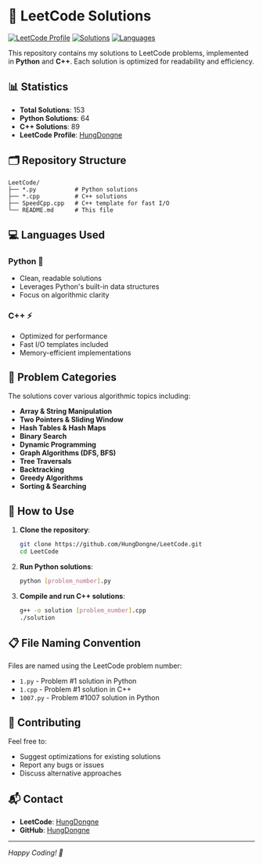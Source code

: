 # 🧩 LeetCode Solutions

[![LeetCode Profile](https://img.shields.io/badge/LeetCode-Profile-orange?style=flat-square&logo=leetcode)](https://leetcode.com/u/HungDongne/)
[![Solutions](https://img.shields.io/badge/Solutions-153-brightgreen?style=flat-square)]()
[![Languages](https://img.shields.io/badge/Languages-Python%20%7C%20C%2B%2B-blue?style=flat-square)]()

This repository contains my solutions to LeetCode problems, implemented in **Python** and **C++**. Each solution is optimized for readability and efficiency.

## 📊 Statistics

- **Total Solutions**: 153
- **Python Solutions**: 64
- **C++ Solutions**: 89
- **LeetCode Profile**: [HungDongne](https://leetcode.com/u/HungDongne/)

## 🗂️ Repository Structure

```
LeetCode/
├── *.py           # Python solutions
├── *.cpp          # C++ solutions
├── SpeedCpp.cpp   # C++ template for fast I/O
└── README.md      # This file
```

## 💻 Languages Used

### Python 🐍

- Clean, readable solutions
- Leverages Python's built-in data structures
- Focus on algorithmic clarity

### C++ ⚡

- Optimized for performance
- Fast I/O templates included
- Memory-efficient implementations

## 📝 Problem Categories

The solutions cover various algorithmic topics including:

- **Array & String Manipulation**
- **Two Pointers & Sliding Window**
- **Hash Tables & Hash Maps**
- **Binary Search**
- **Dynamic Programming**
- **Graph Algorithms (DFS, BFS)**
- **Tree Traversals**
- **Backtracking**
- **Greedy Algorithms**
- **Sorting & Searching**

## 🚀 How to Use

1. **Clone the repository**:

   ```bash
   git clone https://github.com/HungDongne/LeetCode.git
   cd LeetCode
   ```

2. **Run Python solutions**:

   ```bash
   python [problem_number].py
   ```

3. **Compile and run C++ solutions**:
   ```bash
   g++ -o solution [problem_number].cpp
   ./solution
   ```

## 📋 File Naming Convention

Files are named using the LeetCode problem number:

- `1.py` - Problem #1 solution in Python
- `1.cpp` - Problem #1 solution in C++
- `1007.py` - Problem #1007 solution in Python

## 🤝 Contributing

Feel free to:

- Suggest optimizations for existing solutions
- Report any bugs or issues
- Discuss alternative approaches

## 📬 Contact

- **LeetCode**: [HungDongne](https://leetcode.com/u/HungDongne/)
- **GitHub**: [HungDongne](https://github.com/HungDongne)

---

_Happy Coding! 🚀_
